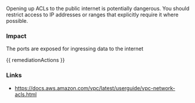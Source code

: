 
Opening up ACLs to the public internet is potentially dangerous. You should restrict access to IP addresses or ranges that explicitly require it where possible.

### Impact
The ports are exposed for ingressing data to the internet

<!-- DO NOT CHANGE -->
{{ remediationActions }}

### Links
- https://docs.aws.amazon.com/vpc/latest/userguide/vpc-network-acls.html


